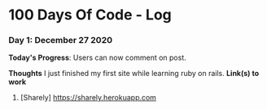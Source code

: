 # 100 Days Of Code - Log


### Day 1: December 27 2020

**Today's Progress**: Users can now comment on post.

**Thoughts** I just finished my first site while learning ruby on rails. 
**Link(s) to work**
1. [Sharely] https://sharely.herokuapp.com
